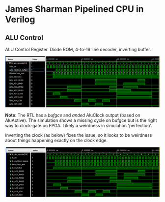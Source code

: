# James Sharman Pipelined CPU in Verilog
## ALU Control
ALU Control Register. Diode ROM, 4-to-16 line decoder, inverting buffer.

![Simulation Waveform](https://raw.githubusercontent.com/m1geo/JamesSharmanPipelinedCPU/main/Verilog/ALU_Control/ALU_Control_sim.png "Simulation Waveform")

**Note**: The RTL has a _bufgce_ and _anded_ AluClock output (based on AluActive). The simulation shows a missing cycle on bufgce but is the right way to clock-gate on FPGA. Likely a weirdness in simulation 'perfection'.

Inverting the clock (as below) fixes the issue, so it looks to be weirdness about things happening exactly on the clock edge.

![Simulation Waveform 2](https://raw.githubusercontent.com/m1geo/JamesSharmanPipelinedCPU/main/Verilog/ALU_Control/ALU_Control_invclock_sim.png "Simulation Waveform 2")
